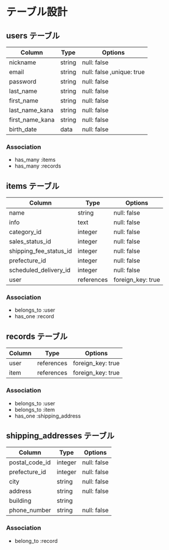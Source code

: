 # テーブル設計

## users テーブル

| Column          | Type   | Options                  |
| --------------- | ------ | ------------------------ |
| nickname        | string | null: false              |
| email           | string | null: false ,unique: true|
| password        | string | null: false              |
| last_name       | string | null: false              |
| first_name      | string | null: false              |
| last_name_kana  | string | null: false              |
| first_name_kana | string | null: false              |
| birth_date      | data   | null: false              |


### Association

- has_many :items
- has_many :records

## items テーブル

| Column                 | Type       | Options           |
| ---------------------- | ---------- | ----------------- |
| name                   | string     | null: false       |
| info                   | text       | null: false       |
| category_id            | integer    | null: false       |
| sales_status_id        | integer    | null: false       |
| shipping_fee_status_id | integer    | null: false       |
| prefecture_id          | integer    | null: false       |
| scheduled_delivery_id  | integer    | null: false       |
| user                   | references | foreign_key: true |


### Association

- belongs_to :user
- has_one :record

## records テーブル

| Column | Type       | Options           |
| ------ | ---------- | ----------------- |
| user   | references | foreign_key: true |
| item   | references | foreign_key: true |

### Association

- belongs_to :user
- belongs_to :item
- has_one    :shipping_address

## shipping_addresses テーブル

| Column          | Type    | Options     |
| --------------- | ------- | ----------- |
| postal_code_id  | integer | null: false |
| prefecture_id   | integer | null: false |
| city            | string  | null: false |
| address         | string  | null: false |
| building        | string  |             |
| phone_number    | string  | null: false |


### Association

- belong_to :record